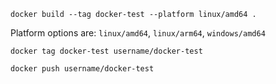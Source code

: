 ```shell
docker build --tag docker-test --platform linux/amd64 .
```

Platform options are: `linux/amd64`, `linux/arm64`, `windows/amd64`

```shell
docker tag docker-test username/docker-test
```

```shell
docker push username/docker-test
```

